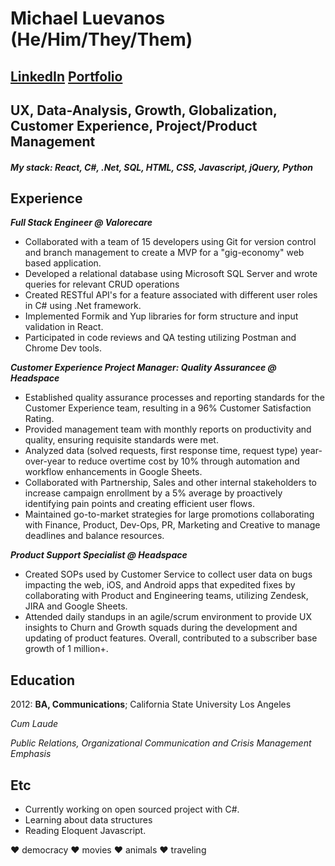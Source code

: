 # **Michael Luevanos (He/Him/They/Them)**

## [LinkedIn](https://www.linkedin.com/in/michael-l-35485278/)  [Portfolio](https://www.michaelluevanos.com)

## UX, Data-Analysis, Growth, Globalization, Customer Experience, Project/Product Management
##### My stack: React, C#, .Net, SQL, HTML, CSS, Javascript, jQuery, Python

## **Experience**
***Full Stack Engineer @ Valorecare***
- Collaborated with a team of 15 developers using Git for version control and branch management to create a MVP for a "gig-economy" web based application.
- Developed a relational database using Microsoft SQL Server and wrote queries for relevant CRUD operations 
- Created RESTful API's for a feature associated with different user roles in C# using .Net framework.
- Implemented Formik and Yup libraries for form structure and input validation in React.
- Participated in code reviews and QA testing utilizing Postman and Chrome Dev tools.

***Customer Experience Project Manager: Quality Assurancee @ Headspace***
- Established quality assurance processes and reporting standards for the Customer Experience team, resulting in a 96% Customer Satisfaction Rating.
- Provided management team with monthly reports on productivity and quality, ensuring requisite standards were met.
- Analyzed data (solved requests, first response time, request type) year-over-year to reduce overtime cost by 10% through automation and workflow enhancements in Google Sheets.
- Collaborated with Partnership, Sales and other internal stakeholders to increase campaign enrollment by a 5% average by proactively identifying pain points and creating efficient user flows.
- Maintained go-to-market strategies for large promotions collaborating with Finance, Product, Dev-Ops, PR, Marketing and Creative to manage deadlines and balance resources.


***Product Support Specialist @ Headspace***
- Created SOPs used by Customer Service to collect user data on bugs impacting the web, iOS, and Android apps that expedited fixes by collaborating with Product and Engineering teams, utilizing Zendesk, JIRA and Google Sheets. 
- Attended daily standups in an agile/scrum environment to provide UX insights to Churn and Growth squads during the development and updating of product features. Overall, contributed to a subscriber base growth of 1 million+.

## **Education**
2012: **BA, Communications**; California State University Los Angeles

*Cum Laude*

*Public Relations, Organizational Communication and Crisis Management Emphasis*

## **Etc**
- Currently working on open sourced project with C#.
- Learning about data structures
- Reading Eloquent Javascript.

❤️ democracy ❤️ movies ❤️ animals ❤️ traveling
